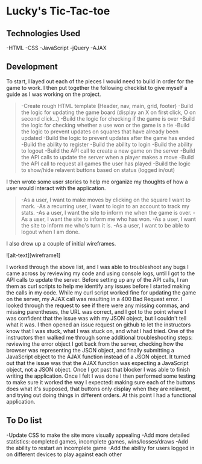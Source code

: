 # Lucky's Tic-Tac-toe

## Technologies Used
-HTML
-CSS
-JavaScript
-jQuery
-AJAX

## Development
To start, I layed out each of the pieces I would need to build in order for the game to work. I then put together the following checklist to give myself a guide as I was working on the project.

>-Create rough HTML template (Header, nav, main, grid, footer)
>-Build the logic for updating the game board (display an X on first click, O on second click...)
>-Build the logic for checking if the game is over
>-Build the logic for checking whether a use won or the game is a tie
>-Build the logic to prevent updates on squares that have already been updated
>-Build the logic to prevent updates after the game has ended
>-Build the ability to register
>-Build the ability to login
>-Build the ability to logout
>-Build the API call to create a new game on the server
>-Build the API calls to update the server when a player makes a move
>-Build the API call to request all games the user has played
>-Build the logic to show/hide relavent buttons based on status (logged in/out)

I then wrote some user stories to help me organize my thoughts of how a user would interact with the application.

>-As a user, I want to make moves by clicking on the square I want to mark.
>-As a recurring user, I want to login to an account to track my stats.
>-As a user, I want the site to inform me when the game is over.
>-As a user, I want the site to inform me who has won.
>-As a user, I want the site to inform me who's turn it is.
>-As a user, I want to be able to logout when I am done.

I also drew up a couple of initial wireframes.

![alt-text][wireframe1]

I worked through the above list, and I was able to troubleshoot any bugs I came across by reviewing my code and using console logs, until I got to the API calls to update the server. Before setting up any of the API calls, I ran them as curl scripts to help me identify any issues before I started making the calls in my code. While my curl script worked fine for updating the game on the server, my AJAX call was resulting in a 400 Bad Request error. I looked through the request to see if there were any missing commas, and missing parentheses, the URL was correct, and I got to the point where I was confident that the issue was with my JSON object, but I couldn't tell what it was.
I then opened an issue request on github to let the instructors know that I was stuck, what I was stuck on, and what I had tried. One of the instructors then walked me through some additional troubleshooting steps: reviewing the error object I got back from the server, checking how the browser was representing the JSON object, and finally submitting a JavaScript object to the AJAX function instead of a JSON object. It turned out that the issue was that the AJAX function was expecting a JavaScript object, not a JSON object.
Once I got past that blocker I was able to finish writing the application. Once I felt I was done I then performed some testing to make sure it worked the way I expected: making sure each of the buttons does what it's supposed, that buttons only display when they are relavent, and trying out doing things in different orders. At this point I had a functional application.

## To Do list
-Update CSS to make the site more visually appealing
-Add more detailed statistics: completed games, incomplete games, wins/losses/draws
-Add the ability to restart an incomplete game
-Add the ability for users logged in on different devices to play against each other
